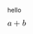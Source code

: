 hello

<img src="ltximg/README_c4a3f3a4b7cb133dfbfddf6ac20a3c614667a29b.png" alt="README_c4a3f3a4b7cb133dfbfddf6ac20a3c614667a29b.png" />

